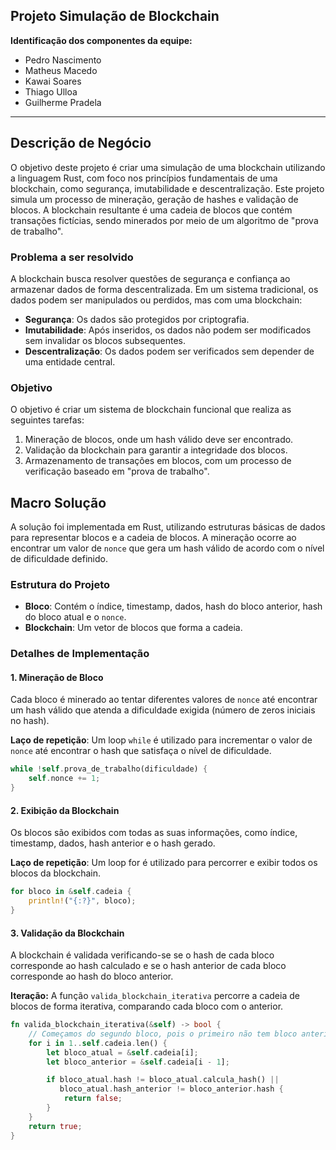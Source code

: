 ## Projeto Simulação de Blockchain

**Identificação dos componentes da equipe:**

- Pedro Nascimento
- Matheus Macedo 
- Kawai Soares
- Thiago Ulloa
- Guilherme Pradela

---

## Descrição de Negócio

O objetivo deste projeto é criar uma simulação de uma blockchain utilizando a linguagem Rust, com foco nos princípios fundamentais de uma blockchain, como segurança, imutabilidade e descentralização. Este projeto simula um processo de mineração, geração de hashes e validação de blocos. A blockchain resultante é uma cadeia de blocos que contém transações fictícias, sendo minerados por meio de um algoritmo de "prova de trabalho".

### Problema a ser resolvido

A blockchain busca resolver questões de segurança e confiança ao armazenar dados de forma descentralizada. Em um sistema tradicional, os dados podem ser manipulados ou perdidos, mas com uma blockchain:

- **Segurança**: Os dados são protegidos por criptografia.
- **Imutabilidade**: Após inseridos, os dados não podem ser modificados sem invalidar os blocos subsequentes.
- **Descentralização**: Os dados podem ser verificados sem depender de uma entidade central.

### Objetivo

O objetivo é criar um sistema de blockchain funcional que realiza as seguintes tarefas:

1. Mineração de blocos, onde um hash válido deve ser encontrado.
2. Validação da blockchain para garantir a integridade dos blocos.
3. Armazenamento de transações em blocos, com um processo de verificação baseado em "prova de trabalho".

## Macro Solução

A solução foi implementada em Rust, utilizando estruturas básicas de dados para representar blocos e a cadeia de blocos. A mineração ocorre ao encontrar um valor de `nonce` que gera um hash válido de acordo com o nível de dificuldade definido.

### Estrutura do Projeto

- **Bloco**: Contém o índice, timestamp, dados, hash do bloco anterior, hash do bloco atual e o `nonce`.
- **Blockchain**: Um vetor de blocos que forma a cadeia.

### Detalhes de Implementação

#### 1. Mineração de Bloco
Cada bloco é minerado ao tentar diferentes valores de `nonce` até encontrar um hash válido que atenda a dificuldade exigida (número de zeros iniciais no hash).

**Laço de repetição**: Um loop `while` é utilizado para incrementar o valor de `nonce` até encontrar o hash que satisfaça o nível de dificuldade.

```rust
while !self.prova_de_trabalho(dificuldade) {
    self.nonce += 1;
}
```

#### 2. Exibição da Blockchain
Os blocos são exibidos com todas as suas informações, como índice, timestamp, dados, hash anterior e o hash gerado.

**Laço de repetição**: Um loop for é utilizado para percorrer e exibir todos os blocos da blockchain.

```rust
for bloco in &self.cadeia {
    println!("{:?}", bloco);
}
```


#### 3. Validação da Blockchain

A blockchain é validada verificando-se se o hash de cada bloco corresponde ao hash calculado e se o hash anterior de cada bloco corresponde ao hash do bloco anterior.

**Iteração:** A função `valida_blockchain_iterativa` percorre a cadeia de blocos de forma iterativa, comparando cada bloco com o anterior.

```rust
fn valida_blockchain_iterativa(&self) -> bool {
    // Começamos do segundo bloco, pois o primeiro não tem bloco anterior para comparar
    for i in 1..self.cadeia.len() {
        let bloco_atual = &self.cadeia[i];
        let bloco_anterior = &self.cadeia[i - 1];

        if bloco_atual.hash != bloco_atual.calcula_hash() ||
           bloco_atual.hash_anterior != bloco_anterior.hash {
            return false;
        }
    }
    return true;
}
```

